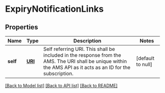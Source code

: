# ExpiryNotificationLinks
## Properties

Name | Type | Description | Notes
------------ | ------------- | ------------- | -------------
**self** | [**URI**](URI.md) | Self referring URI. This shall be included in the response from the AMS. The URI shall be unique within the AMS API as it acts as an ID for the subscription. | [default to null]

[[Back to Model list]](../README.md#documentation-for-models) [[Back to API list]](../README.md#documentation-for-api-endpoints) [[Back to README]](../README.md)

